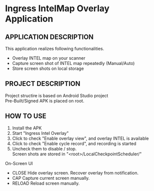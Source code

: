 # Ingress IntelMap Overlay Application

## APPLICATION DESCRIPTION
This application realizes following functionalities.
- Overlay INTEL map on your scanner
- Capture screen shot of INTEL map repeatedly (Manual/Auto)
- Store screen shots on local storage

## PROJECT DESCRIPTION
Project structire is based on Android Studio project<br>
Pre-Built/Signed APK is placed on root.

## HOW TO USE
1. Install the APK
2. Start "Ingress Intel Overlay"
3. Click to check "Enable overlay view", and overlay INTEL is available
4. Click to check "Enable cycle record", and recording is started
5. Uncheck them to disable / stop.<br>
   Screen shots are stored in "&lt;root&gt;/LocalCheckpointScheduler/"

On-Screen UI
 - CLOSE
   Hide overlay screen. Recover overlay from notification.
 - CAP
   Capture current screen manually.
 - RELOAD
   Reload screen manually.
